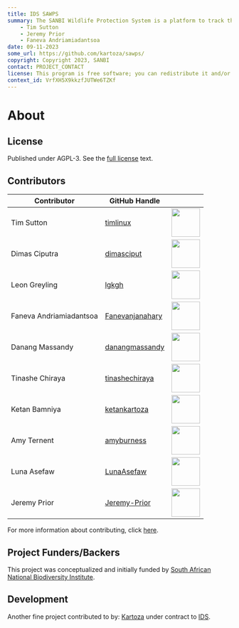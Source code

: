 ```yaml
---
title: IDS SAWPS
summary: The SANBI Wildlife Protection System is a platform to track the population levels of endangered wildlife.
    - Tim Sutton
    - Jeremy Prior
    - Faneva Andriamiadantsoa
date: 09-11-2023
some_url: https://github.com/kartoza/sawps/
copyright: Copyright 2023, SANBI
contact: PROJECT_CONTACT
license: This program is free software; you can redistribute it and/or modify it under the terms of the GNU Affero General Public License as published by the Free Software Foundation; either version 3 of the License, or (at your option) any later version.
context_id: VrfXH5X9kkzfJUTWe6TZKf
---
```


# About

## License

Published under AGPL-3. See the [full license](license.md) text.

## Contributors

| Contributor | GitHub Handle | |
| ----------- | ------------- |-|
| Tim Sutton | [timlinux](https://github.com/timlinux) | <img src="https://github.com/timlinux.png" alt="" width="64" height="64"> |
| Dimas Ciputra | [dimasciput](https://github.com/dimasciput) | <img src="https://github.com/dimasciput.png" alt="" width="64" height="64"> |
| Leon Greyling | [lgkgh](https://github.com/lgkgh) | <img src="https://github.com/lgkgh.png" alt="" width="64" height="64"> |
| Faneva Andriamiadantsoa | [Fanevanjanahary](https://github.com/Fanevanjanahary)  | <img src="https://github.com/Fanevanjanahary.png" alt="" width="64" height="64"> |
| Danang Massandy | [danangmassandy](https://github.com/danangmassandy) | <img src="https://github.com/danangmassandy.png" alt="" width="64" height="64"> |
| Tinashe Chiraya | [tinashechiraya](https://github.com/tinashechiraya) | <img src="https://github.com/tinashechiraya.png" alt="" width="64" height="64"> |
| Ketan Bamniya | [ketankartoza](https://github.com/ketankartoza) | <img src="https://github.com/ketankartoza.png" alt="" width="64" height="64"> |
| Amy Ternent | [amyburness](https://github.com/amyburness) | <img src="https://github.com/amyburness.png" alt="" width="64" height="64"> |
| Luna Asefaw | [LunaAsefaw](https://github.com/LunaAsefaw) | <img src="https://github.com/LunaAsefaw.png" alt="" width="64" height="64"> |
| Jeremy Prior | [Jeremy-Prior](https://github.com/Jeremy-Prior) | <img src="https://github.com/Jeremy-Prior.png" alt="" width="64" height="64"> |

For more information about contributing, click [here](./contributing.md).

## Project Funders/Backers

This project was conceptualized and initially funded by [South African National Biodiversity Institute](https://www.sanbi.org/).

## Development

Another fine project contributed to by: [Kartoza](https://kartoza.com/) under contract to [IDS](https://ids-cc.co.za/).
